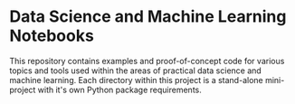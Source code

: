 # Data Science and Machine Learning Notebooks

This repository contains examples and proof-of-concept code for various topics and tools used within the areas of practical data science and machine learning. Each directory within this project is a stand-alone mini-project with it's own Python package requirements.
